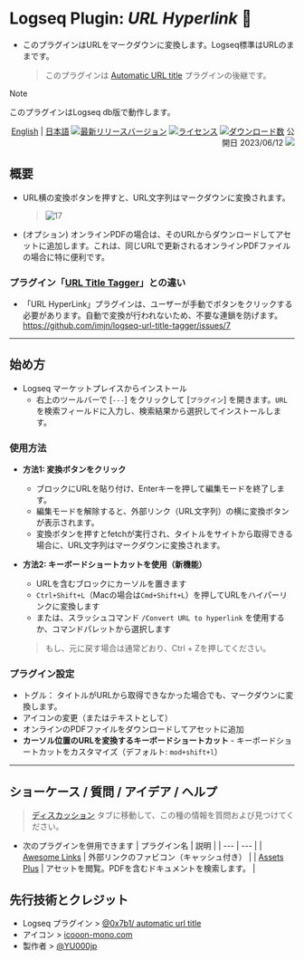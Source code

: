 # Logseq Plugin: *URL Hyperlink* 🔗

- このプラグインはURLをマークダウンに変換します。Logseq標準はURLのままです。
  > このプラグインは [Automatic URL title](https://github.com/0x7b1/logseq-plugin-automatic-url-title) プラグインの後継です。

> [!NOTE]
> このプラグインはLogseq db版で動作します。

<div align="right">

[English](https://github.com/YU000jp/logseq-plugin-confirmation-hyperlink) | [日本語](https://github.com/YU000jp/logseq-plugin-confirmation-hyperlink/blob/main/readme.ja.md)
[![最新リリースバージョン](https://img.shields.io/github/v/release/YU000jp/logseq-plugin-confirmation-hyperlink)](https://github.com/YU000jp/logseq-plugin-confirmation-hyperlink/releases)
[![ライセンス](https://img.shields.io/github/license/YU000jp/logseq-plugin-confirmation-hyperlink?color=blue)](https://github.com/YU000jp/logseq-plugin-confirmation-hyperlink/LICENSE)
[![ダウンロード数](https://img.shields.io/github/downloads/YU000jp/logseq-plugin-confirmation-hyperlink/total.svg)](https://github.com/YU000jp/logseq-plugin-confirmation-hyperlink/releases)
 公開日 2023/06/12 <a href="https://www.buymeacoffee.com/yu000japan"><img src="https://img.buymeacoffee.com/button-api/?text=Buy me a pizza&emoji=🍕&slug=yu000japan&button_colour=FFDD00&font_colour=000000&font_family=Poppins&outline_colour=000000&coffee_colour=ffffff" /></a>
 </div>

## 概要

- URL横の変換ボタンを押すと、URL文字列はマークダウンに変換されます。

  > ![17](https://github.com/user-attachments/assets/10ccacc6-d217-45e1-aa58-d64cf3bc3b14)

- (オプション) オンラインPDFの場合は、そのURLからダウンロードしてアセットに追加します。これは、同じURLで更新されるオンラインPDFファイルの場合に特に便利です。

### プラグイン「[URL Title Tagger](https://github.com/imjn/logseq-url-title-tagger)」との違い

- 「URL HyperLink」プラグインは、ユーザーが手動でボタンをクリックする必要があります。自動で変換が行われないため、不要な連鎖を防げます。https://github.com/imjn/logseq-url-title-tagger/issues/7

---

## 始め方

- Logseq マーケットプレイスからインストール
  - 右上のツールバーで [`---`] をクリックして [`プラグイン`] を開きます。`URL`を検索フィールドに入力し、検索結果から選択してインストールします。

### 使用方法

- **方法1: 変換ボタンをクリック**
  - ブロックにURLを貼り付け、Enterキーを押して編集モードを終了します。
  - 編集モードを解除すると、外部リンク（URL文字列）の横に変換ボタンが表示されます。
  - 変換ボタンを押すとfetchが実行され、タイトルをサイトから取得できる場合に、URL文字列はマークダウンに変換されます。

- **方法2: キーボードショートカットを使用（新機能）**
  - URLを含むブロックにカーソルを置きます
  - `Ctrl+Shift+L`（Macの場合は`Cmd+Shift+L`）を押してURLをハイパーリンクに変換します
  - または、スラッシュコマンド `/Convert URL to hyperlink` を使用するか、コマンドパレットから選択します

  > もし、元に戻す場合は通常どおり、Ctrl + Zを押してください。

### プラグイン設定

- トグル： タイトルがURLから取得できなかった場合でも、マークダウンに変換します。
- アイコンの変更（またはテキストとして）
- オンラインのPDFファイルをダウンロードしてアセットに追加
- **カーソル位置のURLを変換するキーボードショートカット** - キーボードショートカットをカスタマイズ（デフォルト: `mod+shift+l`）

---

## ショーケース / 質問 / アイデア / ヘルプ

> [ディスカッション](https://github.com/YU000jp/logseq-plugin-confirmation-hyperlink/discussions) タブに移動して、この種の情報を質問および見つけてください。

- 次のプラグインを併用できます
  | プラグイン名 | 説明 |
  | --- | --- |
  | [Awesome Links](https://github.com/yoyurec/logseq-awesome-links) | 外部リンクのファビコン（キャッシュ付き） |
  | [Assets Plus](https://github.com/xyhp915/logseq-assets-plus/) | アセットを閲覧。PDFを含むドキュメントを検索します。 |

## 先行技術とクレジット

- Logseq プラグイン > [@0x7b1/ automatic url title](https://github.com/0x7b1/logseq-plugin-automatic-url-title)
- アイコン > [icooon-mono.com](https://icooon-mono.com/11386-%e3%82%a4%e3%83%b3%e3%82%bf%e3%83%bc%e3%83%8d%e3%83%83%e3%83%88%e3%81%ae%e3%82%a2%e3%82%a4%e3%82%b33/)
- 製作者 > [@YU000jp](https://github.com/YU000jp)
